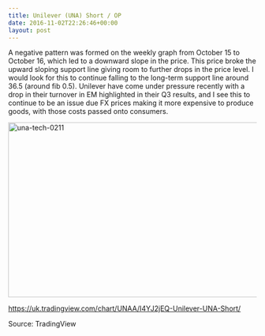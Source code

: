 ```yaml
---
title: Unilever (UNA) Short / OP
date: 2016-11-02T22:26:46+00:00
layout: post
---
```

A negative pattern was formed on the weekly graph from October 15 to October 16, which led to a downward slope in the price. This price broke the upward sloping support line giving room to further drops in the price level. I would look for this to continue falling to the long-term support line around 36.5 (around fib 0.5). Unilever have come under pressure recently with a drop in their turnover in EM highlighted in their Q3 results, and I see this to continue to be an issue due FX prices making it more expensive to produce goods, with those costs passed onto consumers.

<img loading="lazy" class="alignnone size-full wp-image-117" src="https://empiahanalysis.files.wordpress.com/2016/11/una-tech-0211.jpg?resize=640%2C354" alt="una-tech-0211" width="640" height="354" srcset="https://i0.wp.com/empiahanalysis.com/wp-content/uploads/2016/11/una-tech-0211.jpg?w=2540&ssl=1 2540w, https://i0.wp.com/empiahanalysis.com/wp-content/uploads/2016/11/una-tech-0211.jpg?resize=300%2C166&ssl=1 300w, https://i0.wp.com/empiahanalysis.com/wp-content/uploads/2016/11/una-tech-0211.jpg?resize=1024%2C566&ssl=1 1024w, https://i0.wp.com/empiahanalysis.com/wp-content/uploads/2016/11/una-tech-0211.jpg?resize=768%2C424&ssl=1 768w, https://i0.wp.com/empiahanalysis.com/wp-content/uploads/2016/11/una-tech-0211.jpg?resize=1536%2C848&ssl=1 1536w, https://i0.wp.com/empiahanalysis.com/wp-content/uploads/2016/11/una-tech-0211.jpg?resize=2048%2C1131&ssl=1 2048w, https://i0.wp.com/empiahanalysis.com/wp-content/uploads/2016/11/una-tech-0211.jpg?resize=1200%2C663&ssl=1 1200w, https://i0.wp.com/empiahanalysis.com/wp-content/uploads/2016/11/una-tech-0211.jpg?resize=1980%2C1094&ssl=1 1980w, https://i0.wp.com/empiahanalysis.com/wp-content/uploads/2016/11/una-tech-0211.jpg?w=1280&ssl=1 1280w, https://i0.wp.com/empiahanalysis.com/wp-content/uploads/2016/11/una-tech-0211.jpg?w=1920&ssl=1 1920w" sizes="(max-width: 640px) 100vw, 640px" data-recalc-dims="1" /> 

<https://uk.tradingview.com/chart/UNAA/I4YJ2jEQ-Unilever-UNA-Short/>

Source: TradingView

&nbsp;